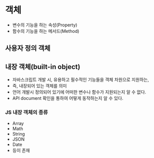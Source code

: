 # 객체
- 변수의 기능을 하는 속성(Property)
- 함수의 기능을 하는 메서드(Method)

## 사용자 정의 객체

## 내장 객체(built-in object)
- 자바스크립트 개발 시, 유용하고 필수적인 기능들을 객체 차원으로 지원하는,
- 즉, 내장되어 있는 객체를 의미
- 언어 개발시 정의되어 있기에 어떠한 변수나 함수가 지원되는지 알 수 없다.
- API document 확인을 통하여 어떻게 동작하는지 알 수 있다.

### JS 내장 객체의 종류
- Array
- Math
- String
- JSON
- Date
- 등이 존재